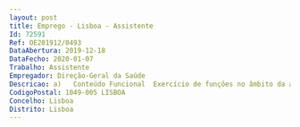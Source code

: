 ```yaml
--- 
layout: post
title: Emprego - Lisboa - Assistente
Id: 72591
Ref: OE201912/0493
DataAbertura: 2019-12-18
DataFecho: 2020-01-07
Trabalho: Assistente
Empregador: Direção-Geral da Saúde
Descricao: a)	Conteúdo Funcional  Exercício de funções no âmbito da área de emergências em Saúde Pública, com especial enfoque para a deteção, avaliação, gestão de resposta e comunicação no contexto de alertas de Saúde Pública, desempenhando funções previstas no Despacho n.º 11035 A 2016, do Ministro da Saúde, publicado no Diário da República, 2.ª série, n.º 176, de 13 de setembro de 2016.
CodigoPostal: 1049-005 LISBOA
Concelho: Lisboa
Distrito: Lisboa
--- 
```

